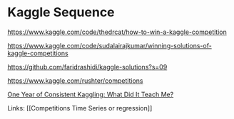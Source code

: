
# Kaggle Sequence




https://www.kaggle.com/code/thedrcat/how-to-win-a-kaggle-competition

https://www.kaggle.com/code/sudalairajkumar/winning-solutions-of-kaggle-competitions

https://github.com/faridrashidi/kaggle-solutions?s=09

https://www.kaggle.com/rushter/competitions

[One Year of Consistent Kaggling: What Did It Teach Me?](https://towardsdatascience.com/1-year-of-continuous-kaggling-what-did-it-taught-me-d267c222cfa3)


Links:
[[Competitions Time Series or regression]]
